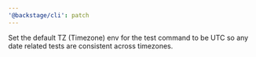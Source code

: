 ```yaml
---
'@backstage/cli': patch
---
```


Set the default TZ (Timezone) env for the test command to be UTC so any date related tests are consistent across timezones.
